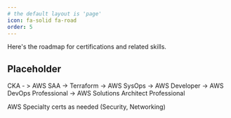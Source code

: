 ```yaml
---
# the default layout is 'page'
icon: fa-solid fa-road
order: 5
---
```

Here's the roadmap for certifications and related skills.

## Placeholder
CKA - > AWS SAA -> Terraform -> AWS SysOps -> AWS Developer -> AWS DevOps Professional -> AWS Solutions Architect Professional

AWS Specialty certs as needed (Security, Networking)